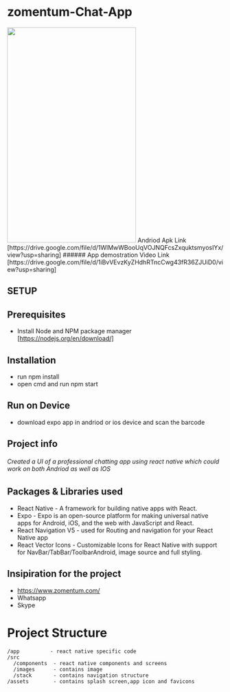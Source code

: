 # zomentum-Chat-App
<img src="https://im4.ezgif.com/tmp/ezgif-4-2a6d7e68706c.gif" width="300" height="500" />
 Andriod Apk Link [https://drive.google.com/file/d/1WlMwWBooUqVOJNQFcsZxquktsmyosIYx/view?usp=sharing]
###### App demostration Video Link [https://drive.google.com/file/d/1iBvVEvzKyZHdhRTncCwg43fR36ZJUiD0/view?usp=sharing]

## SETUP
## Prerequisites
- Install Node and NPM package manager
[https://nodejs.org/en/download/]
## Installation
- run npm install 
- open cmd and run npm start
## Run on Device
- download expo app in andriod or ios device and scan the barcode
## Project info
###### Created a UI of a professional chatting app using react native which could work on both Andriod as well as IOS
## Packages & Libraries used
- React Native - A framework for building native apps with React.
- Expo - Expo is an open-source platform for making universal native apps for Android, iOS, and the web with JavaScript and React.
- React Navigation V5 - used for Routing and navigation for your React Native app
- React Vector Icons - Customizable Icons for React Native with support for NavBar/TabBar/ToolbarAndroid, image source and full styling.
## Insipiration for the project
- https://www.zomentum.com/
- Whatsapp
- Skype 
# Project Structure
```
/app          - react native specific code
/src
  /components  - react native components and screens
  /images      - contains image
  /stack       - contains navigation structure
/assets        - contains splash screen,app icon and favicons
```

